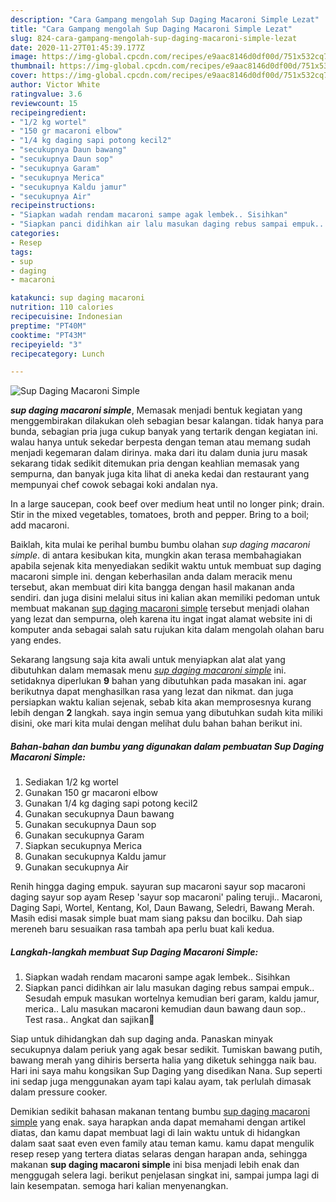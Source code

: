 ```yaml
---
description: "Cara Gampang mengolah Sup Daging Macaroni Simple Lezat"
title: "Cara Gampang mengolah Sup Daging Macaroni Simple Lezat"
slug: 824-cara-gampang-mengolah-sup-daging-macaroni-simple-lezat
date: 2020-11-27T01:45:39.177Z
image: https://img-global.cpcdn.com/recipes/e9aac8146d0df00d/751x532cq70/sup-daging-macaroni-simple-foto-resep-utama.jpg
thumbnail: https://img-global.cpcdn.com/recipes/e9aac8146d0df00d/751x532cq70/sup-daging-macaroni-simple-foto-resep-utama.jpg
cover: https://img-global.cpcdn.com/recipes/e9aac8146d0df00d/751x532cq70/sup-daging-macaroni-simple-foto-resep-utama.jpg
author: Victor White
ratingvalue: 3.6
reviewcount: 15
recipeingredient:
- "1/2 kg wortel"
- "150 gr macaroni elbow"
- "1/4 kg daging sapi potong kecil2"
- "secukupnya Daun bawang"
- "secukupnya Daun sop"
- "secukupnya Garam"
- "secukupnya Merica"
- "secukupnya Kaldu jamur"
- "secukupnya Air"
recipeinstructions:
- "Siapkan wadah rendam macaroni sampe agak lembek.. Sisihkan"
- "Siapkan panci didihkan air lalu masukan daging rebus sampai empuk.. Sesudah empuk masukan wortelnya kemudian beri garam, kaldu jamur, merica.. Lalu masukan macaroni kemudian daun bawang daun sop.. Test rasa.. Angkat dan sajikan🙂"
categories:
- Resep
tags:
- sup
- daging
- macaroni

katakunci: sup daging macaroni 
nutrition: 110 calories
recipecuisine: Indonesian
preptime: "PT40M"
cooktime: "PT43M"
recipeyield: "3"
recipecategory: Lunch

---
```



![Sup Daging Macaroni Simple](https://img-global.cpcdn.com/recipes/e9aac8146d0df00d/751x532cq70/sup-daging-macaroni-simple-foto-resep-utama.jpg)

<b><i>sup daging macaroni simple</i></b>, Memasak menjadi bentuk kegiatan yang menggembirakan dilakukan oleh sebagian besar kalangan. tidak hanya para bunda, sebagian pria juga cukup banyak yang tertarik dengan kegiatan ini. walau hanya untuk sekedar berpesta dengan teman atau memang sudah menjadi kegemaran dalam dirinya. maka dari itu dalam dunia juru masak sekarang tidak sedikit ditemukan pria dengan keahlian memasak yang sempurna, dan banyak juga kita lihat di aneka kedai dan restaurant yang mempunyai chef cowok sebagai koki andalan nya.

In a large saucepan, cook beef over medium heat until no longer pink; drain. Stir in the mixed vegetables, tomatoes, broth and pepper. Bring to a boil; add macaroni.

Baiklah, kita mulai ke perihal bumbu bumbu olahan <i>sup daging macaroni simple</i>. di antara kesibukan kita, mungkin akan terasa membahagiakan apabila sejenak kita menyediakan sedikit waktu untuk membuat sup daging macaroni simple ini. dengan keberhasilan anda dalam meracik menu tersebut, akan membuat diri kita bangga dengan hasil makanan anda sendiri. dan juga disini melalui situs ini kalian akan memiliki pedoman untuk membuat makanan <u>sup daging macaroni simple</u> tersebut menjadi olahan yang lezat dan sempurna, oleh karena itu ingat ingat alamat website ini di komputer anda sebagai salah satu rujukan kita dalam mengolah olahan baru yang endes.


Sekarang langsung saja kita awali untuk menyiapkan alat alat yang dibutuhkan dalam memasak menu <u><i>sup daging macaroni simple</i></u> ini. setidaknya diperlukan <b>9</b> bahan yang dibutuhkan pada masakan ini. agar berikutnya dapat menghasilkan rasa yang lezat dan nikmat. dan juga persiapkan waktu kalian sejenak, sebab kita akan memprosesnya kurang lebih dengan <b>2</b> langkah. saya ingin semua yang dibutuhkan sudah kita miliki disini, oke mari kita mulai dengan melihat dulu bahan bahan berikut ini.

<!--inarticleads1-->

##### Bahan-bahan dan bumbu yang digunakan dalam pembuatan Sup Daging Macaroni Simple:

1. Sediakan 1/2 kg wortel
1. Gunakan 150 gr macaroni elbow
1. Gunakan 1/4 kg daging sapi potong kecil2
1. Gunakan secukupnya Daun bawang
1. Gunakan secukupnya Daun sop
1. Gunakan secukupnya Garam
1. Siapkan secukupnya Merica
1. Gunakan secukupnya Kaldu jamur
1. Gunakan secukupnya Air


Renih hingga daging empuk. sayuran sup macaroni sayur sop macaroni daging sayur sop ayam Resep &#39;sayur sop macaroni&#39; paling teruji.. Macaroni, Daging Sapi, Wortel, Kentang, Kol, Daun Bawang, Seledri, Bawang Merah. Masih edisi masak simple buat mam siang paksu dan bocilku. Dah siap mereneh baru sesuaikan rasa tambah apa perlu buat kali kedua. 

<!--inarticleads2-->

##### Langkah-langkah membuat Sup Daging Macaroni Simple:

1. Siapkan wadah rendam macaroni sampe agak lembek.. Sisihkan
1. Siapkan panci didihkan air lalu masukan daging rebus sampai empuk.. Sesudah empuk masukan wortelnya kemudian beri garam, kaldu jamur, merica.. Lalu masukan macaroni kemudian daun bawang daun sop.. Test rasa.. Angkat dan sajikan🙂


Siap untuk dihidangkan dah sup daging anda. Panaskan minyak secukupnya dalam periuk yang agak besar sedikit. Tumiskan bawang putih, bawang merah yang dihiris berserta halia yang diketuk sehingga naik bau. Hari ini saya mahu kongsikan Sup Daging yang disedikan Nana. Sup seperti ini sedap juga menggunakan ayam tapi kalau ayam, tak perlulah dimasak dalam pressure cooker. 

Demikian sedikit bahasan makanan tentang bumbu <u>sup daging macaroni simple</u> yang enak. saya harapkan anda dapat memahami dengan artikel diatas, dan kamu dapat membuat lagi di lain waktu untuk di hidangkan dalam saat saat even even family atau teman kamu. kamu dapat mengulik resep resep yang tertera diatas selaras dengan harapan anda, sehingga makanan <b>sup daging macaroni simple</b> ini bisa menjadi lebih enak dan menggugah selera lagi. berikut penjelasan singkat ini, sampai jumpa lagi di lain kesempatan. semoga hari kalian menyenangkan.

